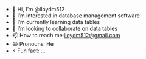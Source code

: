 - 👋 Hi, I’m @lloydm512
- 👀 I’m interested in database management software 
- 🌱 I’m currently learning data tables
- 💞️ I’m looking to collaborate on data tables 
- 📫 How to reach me:lloydm512@gmail.com
- 😄 Pronouns: He
- ⚡ Fun fact: ...

<!---
lloydm512/lloydm512 is a ✨ special ✨ repository because its `README.md` (this file) appears on your GitHub profile.
You can click the Preview link to take a look at your changes.
--->
